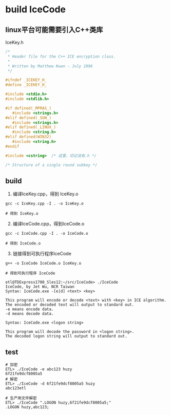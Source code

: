# build IceCode



## linux平台可能需要引入C++类库

IceKey.h

```c++
/*
 * Header file for the C++ ICE encryption class.
 *
 * Written by Matthew Kwan - July 1996
 */

#ifndef _ICEKEY_H_
#define _ICEKEY_H_

#include <stdio.h>
#include <stdlib.h>

#if defined(_MPRAS_)
   #include <strings.h>
#elif defined(_SUN_)
   #include <strings.h>
#elif defined(_LINUX_)
   #include <string.h>
#elif defined(WIN32)
   #include <string.h>
#endif

#include <cstring>  /* 这里，切记没有.h */

/* Structure of a single round subkey */

```

## build

1. 编译IceKey.cpp，得到 IceKey.o

```shell
gcc -c IceKey.cpp -I . -o IceKey.o

# 得到 IceKey.o
```

2. 编译IceCode.cpp，得到IceCode.o

```shell
gcc -c IceCode.cpp -I . -o IceCode.o

# 得到 IceCode.o
```

3. 链接得到可执行程序IceCode

```shell
g++ -o IceCode IceCode.o IceKey.o

# 得到可执行程序 IceCode

etl@TDExpress1700_Sles12:~/src/IceCode> ./IceCode 
IceCode, by Jet Wu, NCR Taiwan
Syntax: IceCode.exe -[e|d] <text> <key>

This program will encode or decode <text> with <key> in ICE algorithm.
The encoded or decoded text will output to standard out.
-e means encode data.
-d means decode data.

Syntax: IceCode.exe <logon string>

This program will decode the password in <logon string>.
The decoded logon string will output to standard out.
```



## test

```shell
# 加密
ETL> ./IceCode -e abc123 huzy
6f21fe9dcf8005a5 
# 解密
ETL> ./IceCode -d 6f21fe9dcf8005a5 huzy
abc123etl 

# 生产用文件解密
ETL> ./IceCode ".LOGON huzy,6f21fe9dcf8005a5;"
.LOGON huzy,abc123;


```

